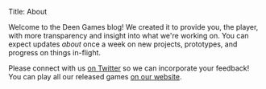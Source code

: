 Title: About

Welcome to the Deen Games blog! We created it to provide you, the player, with more transparency and insight into what we're working on. You can expect updates *about* once a week on new projects, prototypes, and progress on things in-flight.

Please connect with us [on Twitter](https://twitter.com/nightblade9) so we can incorporate your feedback! You can play all our released games [on our website](http://deengames.com). 